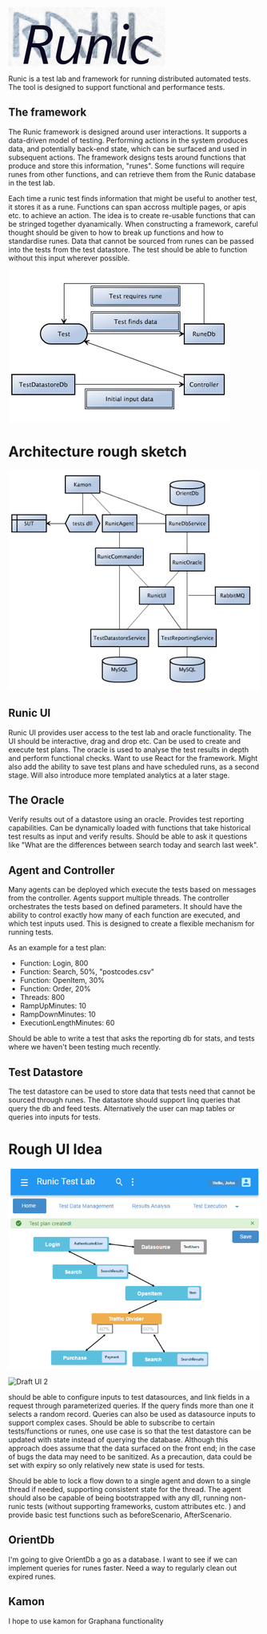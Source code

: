 ![Runic](images/runic_logo_1.png)

Runic is a test lab and framework for running distributed automated tests. The tool is designed to support functional and performance tests.

## The framework
The Runic framework is designed around user interactions. It supports a data-driven model of testing. 
Performing actions in the system produces data, and potentially back-end state, which can be surfaced and used in subsequent actions.
The framework designs tests around functions that produce and store this information, "runes". Some functions will require runes from other functions, and can retrieve them from the Runic database in the test lab.

Each time a runic test finds information that might be useful to another test, it stores it as a rune.
Functions can span accross multiple pages, or apis etc. to achieve an action. The idea is to create re-usable functions that can be stringed together dyanamically.
When constructing a framework, careful thought should be given to how to break up functions and how to standardise runes.
Data that cannot be sourced from runes can be passed into the tests from the test datastore. The test should be able to function without this input wherever possible.

![Basic flow](images/basic_flow.png)

# Architecture rough sketch
![Architecture draft](images/draft.png)

## Runic UI
Runic UI provides user access to the test lab and oracle functionality. The UI should be interactive, drag and drop etc. Can be used to create and execute test plans. The oracle is used to analyse the test results in depth and perform functional checks. 
Want to use React for the framework.
Might also add the ability to save test plans and have scheduled runs, as a second stage. Will also introduce more templated analytics at a later stage.

## The Oracle
Verify results out of a datastore using an oracle. Provides test reporting capabilities.
Can be dynamically loaded with functions that take historical test results as input and verify results.
Should be able to ask it questions like "What are the differences between search today and search last week".

## Agent and Controller
Many agents can be deployed which execute the tests based on messages from the controller. Agents support multiple threads.
The controller orchestrates the tests based on defined parameters. It should have the ability to control exactly how many of each function are executed, and which test inputs used. This is designed to create a flexible mechanism for running tests.

As an example for a test plan:

 * Function: Login, 800
 * Function: Search, 50%, "postcodes.csv"
 * Function: OpenItem, 30%
 * Function: Order, 20%
  *  Threads: 800
  *  RampUpMinutes: 10
  *  RampDownMinutes: 10
  *  ExecutionLengthMinutes: 60

Should be able to write a test that asks the reporting db for stats, and tests where we haven't been testing much recently.

## Test Datastore
The test datastore can be used to store data that tests need that cannot be sourced through runes.
The datastore should support linq queries that query the db and feed tests.
Alternatively the user can map tables or queries into inputs for tests.

# Rough UI Idea
![Draft UI](images/draftui.png)

![Draft UI 2](images/draftui2.png)

should be able to configure inputs to test datasources, and link fields in a request through parameterized queries. If the query finds more than one it selects a random record.
Queries can also be used as datasource inputs to support complex cases.
Should be able to subscribe to certain tests/functions or runes, one use case is so that the test datastore can be updated with state instead of querying the database.
Although this approach does assume that the data surfaced on the front end; in the case of bugs the data may need to be sanitized. As a precaution, data could be set with expiry so only relatively new state is used for tests.

Should be able to lock a flow down to a single agent and down to a single thread if needed, supporting consistent state for the thread.
The agent should also be capable of being bootstrapped with any dll, running non-runic tests (without supporting frameworks, custom attributes etc. ) and provide basic test functions such as beforeScenario, AfterScenario.

## OrientDb
I'm going to give OrientDb a go as a database. I want to see if we can implement queries for runes faster.
Need a way to regularly clean out expired runes.

## Kamon
I hope to use kamon for Graphana functionality
